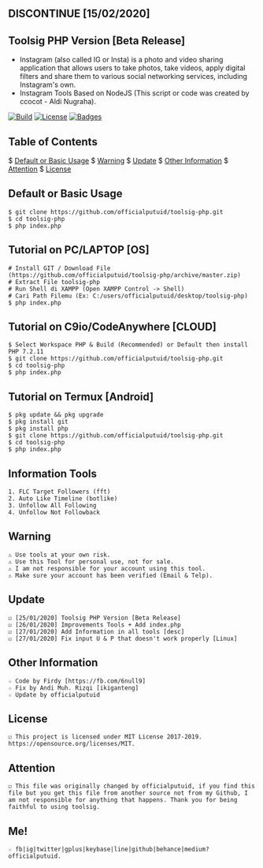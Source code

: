 ## DISCONTINUE [15/02/2020]

## Toolsig PHP Version [Beta Release]
* Instagram (also called IG or Insta) is a photo and video sharing application that allows users to take photos, take videos, apply digital filters and share them to various social networking services, including Instagram's own.
* Instagram Tools Based on NodeJS (This script or code was created by ccocot - Aldi Nugraha).

[![Build](https://img.shields.io/badge/Codename_-_officialputuid-brightgreen.svg)]()
[![License](http://img.shields.io/:license-MIT-brightgreen.svg?style=flat)](LICENSE)
[![Badges](https://img.shields.io/badge/badges-%F0%9F%91%8D-brightgreen.svg)](https://shields.io/)

## Table of Contents
$ [Default or Basic Usage](#default-or-basic-usage)
$ [Warning](#warning)
$ [Update](#Update)
$ [Other Information](#Other-Information)
$ [Attention](#attention)
$ [License](#license)

## Default or Basic Usage
	$ git clone https://github.com/officialputuid/toolsig-php.git
	$ cd toolsig-php
	$ php index.php

## Tutorial on PC/LAPTOP [OS] 
	# Install GIT / Download File (https://github.com/officialputuid/toolsig-php/archive/master.zip)
	# Extract File toolsig-php
	# Run Shell di XAMPP (Open XAMPP Control -> Shell)
	# Cari Path Filemu (Ex: C:/users/officialputuid/desktop/toolsig-php)
	$ php index.php

## Tutorial on C9io/CodeAnywhere [CLOUD]
	$ Select Workspace PHP & Build (Recommended) or Default then install PHP 7.2.11
	$ git clone https://github.com/officialputuid/toolsig-php.git
	$ cd toolsig-php
	$ php index.php

## Tutorial on Termux [Android]
	$ pkg update && pkg upgrade
	$ pkg install git
	$ pkg install php
	$ git clone https://github.com/officialputuid/toolsig-php.git
	$ cd toolsig-php
	$ php index.php
	
## Information Tools
	1. FLC Target Followers (fft)
	2. Auto Like Timeline (botlike)
	3. Unfollow All Following
	4. Unfollow Not Followback

## Warning
	⚠ Use tools at your own risk.
	⚠ Use this Tool for personal use, not for sale.
	⚠ I am not responsible for your account using this tool.
	⚠ Make sure your account has been verified (Email & Telp).

## Update
	☑ [25/01/2020] Toolsig PHP Version [Beta Release]
	☑ [26/01/2020] Improvements Tools + Add index.php
	☑ [27/01/2020] Add Information in all tools [desc]
	☑ [27/01/2020] Fix input U & P that doesn't work properly [Linux]

## Other Information
	☆ Code by Firdy [https://fb.com/6null9]
	☆ Fix by Andi Muh. Rizqi [ikiganteng]
	☆ Update by officialputuid
	
## License
	☑ This project is licensed under MIT License 2017-2019. https://opensource.org/licenses/MIT.

## Attention
	☑ This file was originally changed by officialputuid, if you find this file but you get this file from another source not from my Github, I am not responsible for anything that happens. Thank you for being faithful to using toolsig.

## Me!
	☆ fb|ig|twitter|gplus|keybase|line|github|behance|medium? officialputuid.
